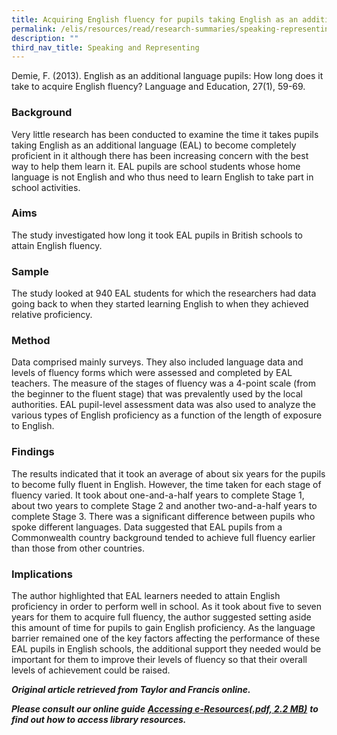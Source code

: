 ```yaml
---
title: Acquiring English fluency for pupils taking English as an additional language
permalink: /elis/resources/read/research-summaries/speaking-representing/acquiring-english-fluency-for-pupils/
description: ""
third_nav_title: Speaking and Representing
---
```

Demie, F. (2013). English as an additional language pupils: How long does it take to acquire English fluency? Language and Education, 27(1), 59-69.

### Background

Very little research has been conducted to examine the time it takes pupils taking English as an additional language (EAL) to become completely proficient in it although there has been increasing concern with the best way to help them learn it. EAL pupils are school students whose home language is not English and who thus need to learn English to take part in school activities.

### Aims

The study investigated how long it took EAL pupils in British schools to attain English fluency.

### Sample

The study looked at 940 EAL students for which the researchers had data going back to when they started learning English to when they achieved relative proficiency.

### Method

Data comprised mainly surveys. They also included language data and levels of fluency forms which were assessed and completed by EAL teachers. The measure of the stages of fluency was a 4-point scale (from the beginner to the fluent stage) that was prevalently used by the local authorities. EAL pupil-level assessment data was also used to analyze the various types of English proficiency as a function of the length of exposure to English.

### Findings

The results indicated that it took an average of about six years for the pupils to become fully fluent in English. However, the time taken for each stage of fluency varied. It took about one-and-a-half years to complete Stage 1, about two years to complete Stage 2 and another two-and-a-half years to complete Stage 3. There was a significant difference between pupils who spoke different languages. Data suggested that EAL pupils from a Commonwealth country background tended to achieve full fluency earlier than those from other countries.

### Implications

The author highlighted that EAL learners needed to attain English proficiency in order to perform well in school. As it took about five to seven years for them to acquire full fluency, the author suggested setting aside this amount of time for pupils to gain English proficiency. As the language barrier remained one of the key factors affecting the performance of these EAL pupils in English schools, the additional support they needed would be important for them to improve their levels of fluency so that their overall levels of achievement could be raised.


_**Original article retrieved from Taylor and Francis online.**_  

_**Please consult our online guide**_ **_[Accessing e-Resources(.pdf, 2.2 MB)](https://academyofsingaporeteachers-moe-edu-sg-admin.cwp.sg/elis/resources/read/research-summaries/speaking-and-representing/18e45074-6b1b-4ac7-811f-1a8da16c4f81 "Accessing e-Resources")_** _**to find out how to access library resources.**_